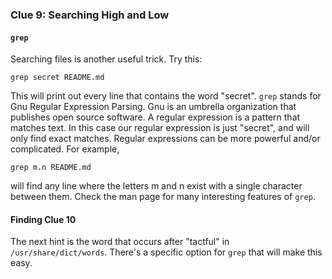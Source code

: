 ### Clue 9: Searching High and Low ###

#### `grep` ####

Searching files is another useful trick. Try this:

    grep secret README.md
    
This will print out every line that contains the word "secret". `grep` stands 
for Gnu Regular Expression Parsing. Gnu is an umbrella organization that 
publishes open source software. A regular expression is a pattern that matches
text. In this case our regular expression is just "secret", and will only find
exact matches. Regular expressions can be more powerful and/or complicated. For
example,

    grep m.n README.md
    
will find any line where the letters m and n exist with a single character
between them. Check the man page for many interesting features of `grep`.

#### Finding Clue 10 ####

The next hint is the word that occurs after "tactful" in 
`/usr/share/dict/words`. There's a specific option for `grep` that will make
this easy.
